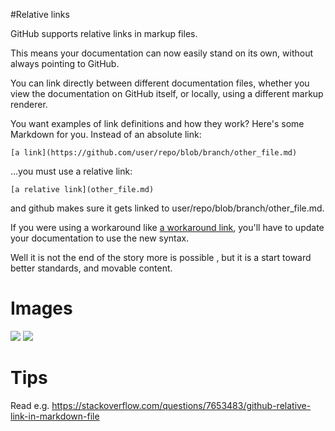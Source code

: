 #Relative links

GitHub supports relative links in markup files. 

This means your documentation can now easily stand on its own, without always pointing to GitHub.

You can link directly between different documentation files, whether you view the documentation on GitHub itself, or locally, using a different markup renderer.

You want examples of link definitions and how they work? Here's some Markdown for you.
Instead of an absolute link:

    [a link](https://github.com/user/repo/blob/branch/other_file.md)

…you must use a relative link:

    [a relative link](other_file.md)

and github makes sure it gets linked to user/repo/blob/branch/other_file.md.

If you were using a workaround like [a workaround link](repo/blob/master/other_file.md), you'll have to update your documentation to use the new syntax.

Well it is not the end of the story more is possible , but it is a start toward better standards, and movable content.

# Images

<img src="../raw/master/photos/mavlab_logo.png" />

  <img src="../raw/master/photos/mavlab_logo.png" />

# Tips
Read e.g.  https://stackoverflow.com/questions/7653483/github-relative-link-in-markdown-file
